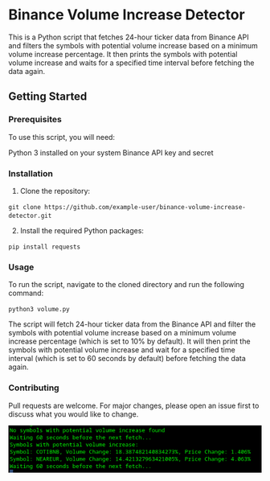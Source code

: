 # Binance Volume Increase Detector
This is a Python script that fetches 24-hour ticker data from Binance API and filters the symbols with potential volume increase based on a minimum volume increase percentage. It then prints the symbols with potential volume increase and waits for a specified time interval before fetching the data again.

## Getting Started
### Prerequisites
To use this script, you will need:

Python 3 installed on your system
Binance API key and secret
### Installation

1. Clone the repository:

`git clone https://github.com/example-user/binance-volume-increase-detector.git`

2. Install the required Python packages:

`pip install requests`

### Usage
To run the script, navigate to the cloned directory and run the following command:

`python3 volume.py`

The script will fetch 24-hour ticker data from the Binance API and filter the symbols with potential volume increase based on a minimum volume increase percentage (which is set to 10% by default). It will then print the symbols with potential volume increase and wait for a specified time interval (which is set to 60 seconds by default) before fetching the data again.

### Contributing
Pull requests are welcome. For major changes, please open an issue first to discuss what you would like to change.

![Image](volume.png "Volume")
